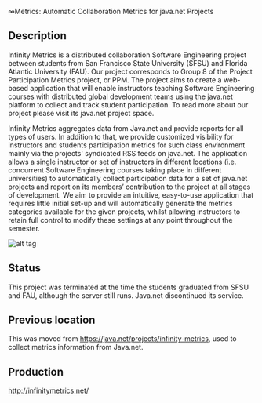 ∞Metrics: Automatic Collaboration Metrics for java.net Projects

Description
------

Infinity Metrics is a distributed collaboration Software Engineering project between students from San Francisco State University (SFSU) and Florida Atlantic University (FAU). Our project corresponds to Group 8 of the Project Participation Metrics project, or PPM. The project aims to create a web-based application that will enable instructors teaching Software Engineering courses with distributed global development teams using the java.net platform to collect and track student participation. To read more about our project please visit its java.net project space.

Infinity Metrics aggregates data from Java.net and provide reports for all types of users. In addition to that, we provide customized visibility for instructors and students participation metrics for such class environment mainly via the projects' syndicated RSS feeds on java.net. The application allows a single instructor or set of instructors in different locations (i.e. concurrent Software Engineering courses taking place in different universities) to automatically collect participation data for a set of java.net projects and report on its members’ contribution to the project at all stages of development.
We aim to provide an intuitive, easy-to-use application that requires little initial set-up and will automatically generate the metrics categories available for the given projects, whilst allowing instructors to retain full control to modify these settings at any point throughout the semester.

![alt tag](https://github.com/marcellodesales/infinitymetrics.net/blob/master/www/milestones/5/screenshot-project-level-metrics.png)

Status
-----

This project was terminated at the time the students graduated from SFSU and FAU, although the server still runs. Java.net discontinued its service.

Previous location
-----

This was moved from https://java.net/projects/infinity-metrics, used to collect metrics information from Java.net.

Production
-------

http://infinitymetrics.net/


